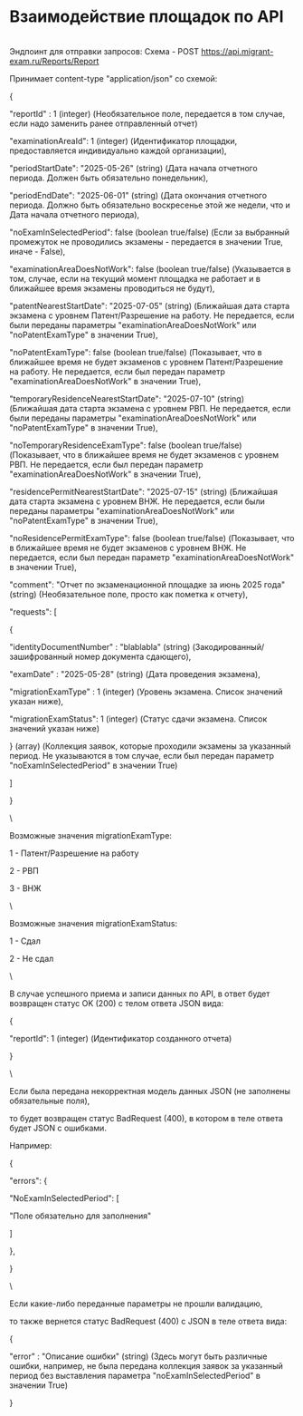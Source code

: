 # Взаимодействие площадок по API

\
Эндпоинт для отправки запросов: Схема - POST https://api.migrant-exam.ru/Reports/Report

Принимает content-type "application/json" со схемой:

{

"reportId" : 1 (integer) (Необязательное поле, передается в том случае, если надо заменить ранее отправленный отчет)

"examinationAreaId": 1 (integer) (Идентификатор площадки, предоставляется индивидуально каждой организации),

"periodStartDate": "2025-05-26" (string) (Дата начала отчетного периода. Должен быть обязательно понедельник),

"periodEndDate": "2025-06-01" (string) (Дата окончания отчетного периода. Должно быть обязательно воскресенье этой же недели, что и Дата начала отчетного периода),

"noExamInSelectedPeriod": false (boolean true/false) (Если за выбранный промежуток не проводились экзамены - передается в значении True, иначе - False),

"examinationAreaDoesNotWork": false (boolean true/false) (Указывается в том, случае, если на текущий момент площадка не работает и в ближайшее время экзамены проводиться не будут),

"patentNearestStartDate": "2025-07-05" (string) (Ближайшая дата старта экзамена с уровнем Патент/Разрешение на работу. Не передается, если были переданы параметры "examinationAreaDoesNotWork" или "noPatentExamType" в значении True),

"noPatentExamType": false (boolean true/false) (Показывает, что в ближайшее время не будет экзаменов с уровнем Патент/Разрешение на работу. Не передается, если был передан параметр "examinationAreaDoesNotWork" в значении True),

"temporaryResidenceNearestStartDate": "2025-07-10" (string) (Ближайшая дата старта экзамена с уровнем РВП. Не передается, если были переданы параметры "examinationAreaDoesNotWork" или "noPatentExamType" в значении True),

"noTemporaryResidenceExamType": false (boolean true/false) (Показывает, что в ближайшее время не будет экзаменов с уровнем РВП. Не передается, если был передан параметр "examinationAreaDoesNotWork" в значении True),

"residencePermitNearestStartDate": "2025-07-15" (string) (Ближайшая дата старта экзамена с уровнем ВНЖ. Не передается, если были переданы параметры "examinationAreaDoesNotWork" или "noPatentExamType" в значении True),

"noResidencePermitExamType": false (boolean true/false) (Показывает, что в ближайшее время не будет экзаменов с уровнем ВНЖ. Не передается, если был передан параметр "examinationAreaDoesNotWork" в значении True),

"comment": "Отчет по экзаменационной площадке за июнь 2025 года" (string) (Необязательное поле, просто как пометка к отчету),

"requests": \[

{

"identityDocumentNumber" : "blablabla" (string) (Закодированный/зашифрованный номер документа сдающего),

"examDate" : "2025-05-28" (string) (Дата проведения экзамена),

"migrationExamType" : 1 (integer) (Уровень экзамена. Список значений указан ниже),

"migrationExamStatus": 1 (integer) (Статус сдачи экзамена. Список значений указан ниже)

} (array) (Коллекция заявок, которые проходили экзамены за указанный период. Не указываются в том случае, если был передан параметр "noExamInSelectedPeriod" в значении True)

]

}

\\

Возможные значения migrationExamType:

1 - Патент/Разрешение на работу

2 - РВП

3 - ВНЖ

\\

Возможные значения migrationExamStatus:

1 - Сдал

2 - Не сдал

\\

В случае успешного приема и записи данных по API, в ответ будет возвращен статус OK (200) с телом ответа JSON вида:

{

"reportId": 1 (integer) (Идентификатор созданного отчета)

}

\\

Если была передана некорректная модель данных JSON (не заполнены обязательные поля),

то будет возвращен статус BadRequest (400), в котором в теле ответа будет JSON с ошибками.

Например:

{

"errors": {

"NoExamInSelectedPeriod": \[

"Поле обязательно для заполнения"

]

},

}

\\

Если какие-либо переданные параметры не прошли валидацию,

то также вернется статус BadRequest (400) с JSON в теле ответа вида:

{

"error" : "Описание ошибки" (string) (Здесь могут быть различные ошибки, например, не была передана коллекция заявок за указанный период без выставления параметра "noExamInSelectedPeriod" в значении True)

}
